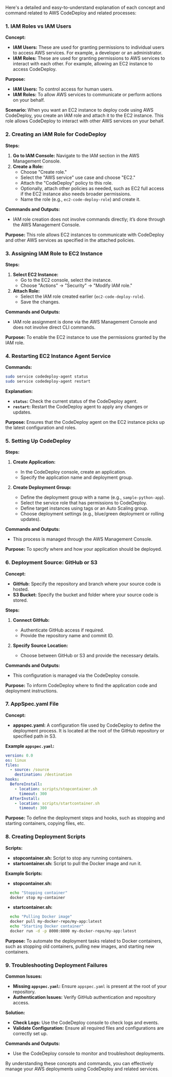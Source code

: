 Here's a detailed and easy-to-understand explanation of each concept and command related to AWS CodeDeploy and related processes:

### **1. IAM Roles vs IAM Users**

**Concept:**
- **IAM Users:** These are used for granting permissions to individual users to access AWS services. For example, a developer or an administrator.
- **IAM Roles:** These are used for granting permissions to AWS services to interact with each other. For example, allowing an EC2 instance to access CodeDeploy.

**Purpose:**
- **IAM Users:** To control access for human users.
- **IAM Roles:** To allow AWS services to communicate or perform actions on your behalf.

**Scenario:**
When you want an EC2 instance to deploy code using AWS CodeDeploy, you create an IAM role and attach it to the EC2 instance. This role allows CodeDeploy to interact with other AWS services on your behalf.

### **2. Creating an IAM Role for CodeDeploy**

**Steps:**
1. **Go to IAM Console:** Navigate to the IAM section in the AWS Management Console.
2. **Create a Role:**
   - Choose "Create role."
   - Select the "AWS service" use case and choose "EC2."
   - Attach the "CodeDeploy" policy to this role.
   - Optionally, attach other policies as needed, such as EC2 full access if the EC2 instance also needs broader permissions.
   - Name the role (e.g., `ec2-code-deploy-role`) and create it.

**Commands and Outputs:**
- IAM role creation does not involve commands directly; it’s done through the AWS Management Console.

**Purpose:**
This role allows EC2 instances to communicate with CodeDeploy and other AWS services as specified in the attached policies.

### **3. Assigning IAM Role to EC2 Instance**

**Steps:**
1. **Select EC2 Instance:**
   - Go to the EC2 console, select the instance.
   - Choose "Actions" -> "Security" -> "Modify IAM role."
2. **Attach Role:**
   - Select the IAM role created earlier (`ec2-code-deploy-role`).
   - Save the changes.

**Commands and Outputs:**
- IAM role assignment is done via the AWS Management Console and does not involve direct CLI commands.

**Purpose:**
To enable the EC2 instance to use the permissions granted by the IAM role.

### **4. Restarting EC2 Instance Agent Service**

**Commands:**
```bash
sudo service codedeploy-agent status
sudo service codedeploy-agent restart
```

**Explanation:**
- **`status`:** Check the current status of the CodeDeploy agent.
- **`restart`:** Restart the CodeDeploy agent to apply any changes or updates.

**Purpose:**
Ensures that the CodeDeploy agent on the EC2 instance picks up the latest configuration and roles.

### **5. Setting Up CodeDeploy**

**Steps:**
1. **Create Application:**
   - In the CodeDeploy console, create an application.
   - Specify the application name and deployment group.

2. **Create Deployment Group:**
   - Define the deployment group with a name (e.g., `sample-python-app`).
   - Select the service role that has permissions to CodeDeploy.
   - Define target instances using tags or an Auto Scaling group.
   - Choose deployment settings (e.g., blue/green deployment or rolling updates).

**Commands and Outputs:**
- This process is managed through the AWS Management Console.

**Purpose:**
To specify where and how your application should be deployed.

### **6. Deployment Source: GitHub or S3**

**Concept:**
- **GitHub:** Specify the repository and branch where your source code is hosted.
- **S3 Bucket:** Specify the bucket and folder where your source code is stored.

**Steps:**
1. **Connect GitHub:**
   - Authenticate GitHub access if required.
   - Provide the repository name and commit ID.

2. **Specify Source Location:**
   - Choose between GitHub or S3 and provide the necessary details.

**Commands and Outputs:**
- This configuration is managed via the CodeDeploy console.

**Purpose:**
To inform CodeDeploy where to find the application code and deployment instructions.

### **7. AppSpec.yaml File**

**Concept:**
- **appspec.yaml:** A configuration file used by CodeDeploy to define the deployment process. It is located at the root of the GitHub repository or specified path in S3.

**Example `appspec.yaml`:**
```yaml
version: 0.0
os: linux
files:
  - source: /source
    destination: /destination
hooks:
  BeforeInstall:
    - location: scripts/stopcontainer.sh
      timeout: 300
  AfterInstall:
    - location: scripts/startcontainer.sh
      timeout: 300
```

**Purpose:**
To define the deployment steps and hooks, such as stopping and starting containers, copying files, etc.

### **8. Creating Deployment Scripts**

**Scripts:**
- **stopcontainer.sh:** Script to stop any running containers.
- **startcontainer.sh:** Script to pull the Docker image and run it.

**Example Scripts:**

- **stopcontainer.sh:**
```bash
  echo "Stopping container"
  docker stop my-container
```

- **startcontainer.sh:**
```bash
  echo "Pulling Docker image"
  docker pull my-docker-repo/my-app:latest
  echo "Starting Docker container"
  docker run -d -p 8000:8000 my-docker-repo/my-app:latest
```

**Purpose:**
To automate the deployment tasks related to Docker containers, such as stopping old containers, pulling new images, and starting new containers.

### **9. Troubleshooting Deployment Failures**

**Common Issues:**
- **Missing `appspec.yaml`:** Ensure `appspec.yaml` is present at the root of your repository.
- **Authentication Issues:** Verify GitHub authentication and repository access.

**Solution:**
- **Check Logs:** Use the CodeDeploy console to check logs and events.
- **Validate Configuration:** Ensure all required files and configurations are correctly set up.

**Commands and Outputs:**
- Use the CodeDeploy console to monitor and troubleshoot deployments.

By understanding these concepts and commands, you can effectively manage your AWS deployments using CodeDeploy and related services.